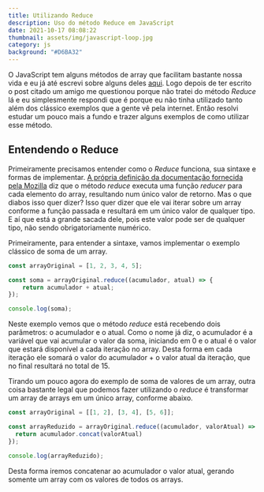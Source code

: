 ```yaml
---
title: Utilizando Reduce
description: Uso do método Reduce em JavaScript
date: 2021-10-17 08:08:22
thumbnail: assets/img/javascript-loop.jpg
category: js
background: "#D6BA32"
---
```

O JavaScript tem alguns métodos de array que facilitam bastante nossa vida e eu já até escrevi sobre alguns deles [aqui](https://www.amaralluiz.dev/diferen%C3%A7a-entre-foreach-map-filter-find-no-javascript/). Logo depois de ter escrito o post citado um amigo me questionou porque não tratei do método *Reduce* lá e eu simplesmente respondi que é porque eu não tinha utilizado tanto além dos clássico exemplos que a gente vê pela internet. Então resolvi estudar um pouco mais a fundo e trazer alguns exemplos de como utilizar esse método.

## Entendendo o Reduce

Primeiramente precisamos entender como o *Reduce* funciona, sua sintaxe e formas de implementar. [A própria definição da documentação fornecida pela Mozilla](https://coelhucas.medium.com/reduce-javascript-7f00a06b0a80) diz que o método *reduce* executa uma função *reducer* para cada elemento do array, resultando num único valor de retorno. Mas o que diabos isso quer dizer? Isso quer dizer que ele vai iterar sobre um array conforme a função passada e resultará em um único valor de qualquer tipo. E aí que está a grande sacada dele, pois este valor pode ser de qualquer tipo, não sendo obrigatoriamente numérico.

Primeiramente, para entender a sintaxe, vamos implementar o exemplo clássico de soma de um array.

```javascript
const arrayOriginal = [1, 2, 3, 4, 5];

const soma = arrayOriginal.reduce((acumulador, atual) => {
    return acumulador + atual;
});

console.log(soma);
```

Neste exemplo vemos que o método *reduce* está recebendo dois parâmetros: o acumulador e o atual. Como o nome já diz, o acumulador é a variável que vai acumular o valor da soma, iniciando em 0 e o atual é o valor que estará disponível a cada iteração no array. Desta forma em cada iteração ele somará o valor do acumulador + o valor atual da iteração, que no final resultará no total de 15.

Tirando um pouco agora do exemplo de soma de valores de um array, outra coisa bastante legal que podemos fazer utilizando o *reduce* é transformar um array de arrays em um único array, conforme abaixo.

```javascript
const arrayOriginal = [[1, 2], [3, 4], [5, 6]];

const arrayReduzido = arrayOriginal.reduce((acumulador, valorAtual) => {
  return acumulador.concat(valorAtual)
});

console.log(arrayReduzido);
```

Desta forma iremos concatenar ao acumulador o valor atual, gerando somente um array com os valores de todos os arrays.